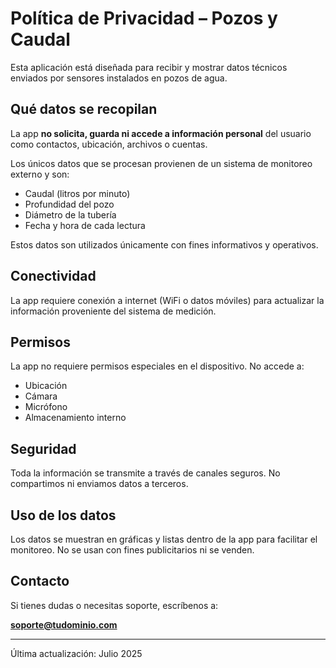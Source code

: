 # Política de Privacidad – Pozos y Caudal

Esta aplicación está diseñada para recibir y mostrar datos técnicos enviados por sensores instalados en pozos de agua.

## Qué datos se recopilan

La app **no solicita, guarda ni accede a información personal** del usuario como contactos, ubicación, archivos o cuentas.

Los únicos datos que se procesan provienen de un sistema de monitoreo externo y son:

- Caudal (litros por minuto)
- Profundidad del pozo
- Diámetro de la tubería
- Fecha y hora de cada lectura

Estos datos son utilizados únicamente con fines informativos y operativos.

## Conectividad

La app requiere conexión a internet (WiFi o datos móviles) para actualizar la información proveniente del sistema de medición.

## Permisos

La app no requiere permisos especiales en el dispositivo. No accede a:

- Ubicación
- Cámara
- Micrófono
- Almacenamiento interno

## Seguridad

Toda la información se transmite a través de canales seguros. No compartimos ni enviamos datos a terceros.

## Uso de los datos

Los datos se muestran en gráficas y listas dentro de la app para facilitar el monitoreo. No se usan con fines publicitarios ni se venden.

## Contacto

Si tienes dudas o necesitas soporte, escríbenos a:

**soporte@tudominio.com**

---

Última actualización: Julio 2025
